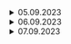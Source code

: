 
<details>
  <summary>05.09.2023</summary>
  
## Linux'ın dizin yapısı

![alt text](images/lin-tree.png)

-------------------

## 32 bit işlemci ile 64 bit işlemci arasındaki fark

İşlemcinin her bir döngüde işleyebileceği stringin boyutunu ifade eder. 32 bit işlemcisi olan bir bilgiisayara sadece 32 bit e göre yazılmış işletim sistemi yüklenebilir. 

## x86 ve x64 nedir

x86 işlemci üreten intel firmasının ürettiği işlemci modelinden ismini almaktadır. 8086 ve 8088 işlemci mimarisi ailelerinden ismini almaktadır. Aslında bu kavram mimarini adıdır. 62 bit işlemciler için de aynı mimari kullanılmış ve ilk başlarda x86-64 olarak adlandırılan bu işlemciler bir süre sonra x64 olarak kullanılmıştır.

## terminal ile shell farkı nedir

Terminal shell ile konuşan bir ön uygulamadır. Input olarak komutları alır ve shell'e iletir. Shell gelen komutu işler ve terminal iletir. (interpretter komut işleyici bash) 

-----------------

* Her kullanıcın linux üzerinde home folder'ı vardır. Linux multiuser kullanıma uygun bir işletim sistemidir. ~ işareti home folder'ını ifade eder.

* Linux'ta hersey bir dosyadir. 

* ls -l komutu ile gelen outputun başında d var ise bu klasor olduğunu ifade eder. l var ise link olduğunu ifade eder. Hiçbir şey yoksa dosya anlamına gelir.

![alt text](images/1.png)

------------

* Linux'ta bir komut girdiğimiz zaman $PATH env variable'ına atanmış değerde çalıştırılacak uygulamayı arar. Aşağıdaki şekilde sıra ile tüm dizinlere bakar ve uygulamayı bulduğunda çalıştırır.

![alt text](images/path.png)
</details>


<details>
  <summary>06.09.2023</summary>
  
  * Linux tarafında linkleme ile windows'taki shortcut'a benzer bir yapı oluşturabiliriz. İki tip linkleme yapabiliriz. İlki soft (sembolik) ikincisi hard linktir. Dosyanın soft link olduğunu önündeki l harfinden anlayabilir ya da soft link için neye linkli olduğunu ok ile görebiliriz. Hard linkte l harfi satır başında  olmaz. Linklerin başka bir temel amacına örnek olarak; bir uyglamanın ilk versiyonunda ayarların bir x dizininde tutulduğunu varsayalım. Bu uygulamayı kullanacak diğer uygulamalar ayalar dosyalarını x dizininden alacak şekilde configure edilmiş olur. Sonraki versiyonlarda ayarları fakrlı bir dizine taşıdığımızda uygulamalar hala ayarları x te arayacakları için bu dizin içine linkleme yapabiliriz. Hem dosya hem de klasör için linkleme yapabiliriz. 

  * link dosya silinir ise ana dosya silinmez. 

  * ana dosya silinirse link dosya silinir. (ls ile listeleniyor olur ama içine girmeye çalıştığında dosya yok hatası verir) 
  ![alt text](images/link.png)

### vim 

* https://vim.rtorr.com/lang/tr cheat sheet

* Vim ile dosya editleme yapabiliriz. i harfi ile insert moduna geçip değişiklik yapabilir. esc ile düzenleme modundan çıkabiliriz. kayıt edip çıkmak için ise wq! kullanırız.

* Set nu ile satıların numaralarını gösterir. Tersi set nonu'dur.

* Set nonu ile satır numaraları silinir.

  ![alt text](images/vim.png)

--------------------

## Linux dosya ve klasör yetkileri

  ![alt text](images/permissions.jpeg)

  * Yetkileri iki farklı şekilde gösterebiliriz. rwx yada bu kombinasyonların octal karşılıkları şeklinde ifade edebiliriz. Aşağıdaki görsele göre alabileceği değerleri inceleyebiliriz.

  ![alt text](images/permission_numeric.png)

  * Genelde kullanılan yetkiler;
  700 -> - rwx --- ---
  755 -> - rwx r-x r-x
  664 -> - rw- rw- r--
  660 -> - rw- rw- ---
  644 -> - rw- r-- r--

* 777 ve 666 yetkileri verilirken dikkat edilmelidir. Çünkü sistemde herkesin dosyayı çalıştırabilmesine ya da güncelleme yapabilmesine olanak sağlamış oluruz. Hack durumunda ya da hatalı işlem yapılması durumunda sonuçlar kötü olabilir.

* Linux'ta bir klasor yaratıldığında varsayılan yetkisi 777, dosya yaratıldığında 666'dır. Fakat umask sistemi ile varsayılan olarak atanacak yetkileri değiştirebiliriz. Kullanıcı bazlı bu umask düzenlenir. 

* Sistem üzerindeki kullanıcılar /etc/passwd dosyası altında bulunmaktadır.

  ![alt text](images/user_passwd.png)

* /etc/default/useradd dosyasında user yaratılırken kullanılacak defaultlar belirlenir. 

  ![alt text](images/useradd_default.png)

* Sistem ile ilgili işlemler yaparken ya root kullanıcıya geçmeliyiz ya da sudo komutu ile root kullanıcı gibi işlem yapmalıyız. Sudo sudoer olarak atanmış kullanıcıların çalıştırabileceği bir komuttur.

* su ile shell içinde kullanıcı değiştirme işlemi yaparsak yeni bir session başlar. Bu sesion üzerinde ex,t komutu çalıştırırsak önceki user session'ına döner. Tekrar exit yaptığımızda logout işlemi yapar.

* Linux dünyasında her kullanıcı kendi adında bir gruba eklenir. 

* Her linux distrosunda özel bir sudoer grubu vardır. Bu gruba eklenen kullanıcılar sudo yapabilirler. debian temelli distrolarda sudo grubu, fedora temelli distrolarda wheel gruplarına eklenen user'lar sudo komutuna yetkileri olur. 


</details>



<details>
  <summary>07.09.2023</summary>
  
  * Linux multiuser kullanıma uygun bir sistem olduğu ve userların yetki yönetimlerini daha rahat yapabilmek için group'lar kullanılabilir. 

  * Groupları /etc/groups dosyasında görebiliriz.

  * Dosyaların grouplarla da bir ilişkisi vardır. Varsayılan olarak dosyayı yaratan userın ana group'u dosyanın da group'u olur. Bu group'taki userlar yetkisi doğrultusunda dosya üzerinde işlem yapabilir. 

----------------

### stdin - stdout - stderror

* Linux üzerinde bir uygulama çalıştığında (process) bu process'e 3 tane stream yapıştırılır. Bunlar stdin, stdout ve stderror'dur.

  ![alt text](images/stdinouterror.png)

* stdin giriştir ve klavyeye bağlıdır diyebiliriz. Process'e input göndermek istediğimizde bu stream kullanılır. 

* stdout çıkış stream'dir. Process çalıştıktan sonra stdout stream'ine output var ise gönderir.

* stderror da process çalışırken bir hata alırsa kullanılan streamdir. 

#### Operatörler

##### > 

> operatörü ile stdout stream'ine gelen veriyi dosyaya redirect edebiliriz. Ezici bir operatördür. Yani yönlendirme yapılan doyada satır varsa ezilecektir. 

##### <

> operatörü ile komuta bir değeri redirect etmek istersek kullanabiliriz. Bir text dosyasının içeriğini mail olarak gönderecek bir uygulamamız olduğunu varsayalım. Bu durumda "mail x@x.com < mail.txt" komutu ile bu işlemi yapabiliriz. 

##### >>

> operatörü ile append işlemi yapılabilir.

##### | 

> pipe ile komutların stdout'larını sonraki process'in stdin'ine gönderebiliriz. Zincir şekilde komut çalıştırabilmek için kullanabiliriz.

#### ;

> Komutları sırası ile çalıştırır.  Önceki komutun hata alması sonraki komutların çalışmasını engellemez. 

##### &&

> Komutları sıra ile çalıştırmayı dener, hata aldığında sonraki komutları çalıştırmaz. 

##### ||

> Komutları sıra ile çalıştırmayı dener, hata aldığında sonraki komutu çalıştırır.
 
-----------
 
* allias'lar ile uzun komutları kısa bir komuta atayarak sürekli kullanımda kolaylık sağlayabiliriz.

* home directory'deki .bash_profile dosyasinda yazan komutlar login olarak terminali kullanan kullacılar için çalıştırılır. 

* .bashrc dosyasında ki komutlar ise non-login olarak çalıştırılan oturumlarda çalıştırılır. non-login, login olunarak açılmış bir oturumda bash ile yeni bir oturum açarak sağlanabilir. 


</details>